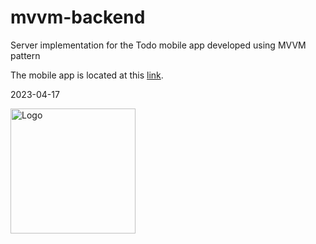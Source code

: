 # mvvm-backend
Server implementation for the Todo mobile app developed using MVVM pattern

The mobile app is located at this <a href="https://github.com/loziohomer/mvvm-flutter">link</a>.

2023-04-17

<img width="200px" src="https://h-lab.dev/images2/logo.png" alt="Logo" class="img-fluid">

